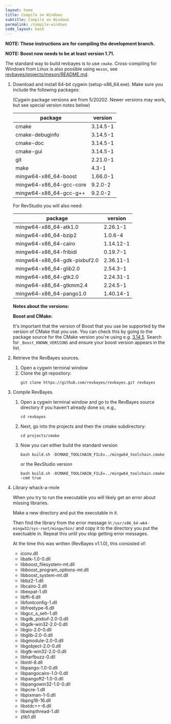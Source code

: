 ```yaml
---
layout: home
title: Compile on Windows
subtitle: Compile on Windows
permalink: /compile-windows
code_layout: bash
---
```


**NOTE: These instructions are for compiling the development branch.**

**NOTE: Boost now needs to be at least version 1.71.**

The standard way to build revbayes is to use `cmake`. Cross-compiling for Windows from Linux is also possible using `meson`, see [revbayes/projects/meson/README.md](https://github.com/revbayes/revbayes/blob/development/projects/meson/README.md).

1. Download and install 64-bit cygwin (setup-x86_64.exe). Make sure you include the following packages:

    (Cygwin package versions are from 5/20202. Newer versions may work, but see special version notes below)

    | package                 | version   | 
    |-------------------------|-----------| 
    | cmake                   | 3.14.5-1  | 
    | cmake-debuginfo         | 3.14.5-1  | 
    | cmake-doc               | 3.14.5-1  | 
    | cmake-gui               | 3.14.5-1  | 
    | git                     | 2.21.0-1  | 
    | make                    | 4.3-1     | 
    | mingw64-x86_64-boost    | 1.66.0-1  | 
    | mingw64-x86_64-gcc-core | 9.2.0-2   | 
    | mingw64-x86_64-gcc-g++  | 9.2.0-2   | 


    For RevStudio you will also need:

    | package                      | version   | 
    |------------------------------|-----------| 
    | mingw64-x86_64-atk1.0        | 2.26.1-1  | 
    | mingw64-x86_64-bzip2         | 1.0.6-4   | 
    | mingw64-x86_64-cairo         | 1.14.12-1 | 
    | mingw64-x86_64-fribidi       | 0.19.7-1  | 
    | mingw64-x86_64-gdk-pixbuf2.0 | 2.36.11-1 | 
    | mingw64-x86_64-glib2.0       | 2.54.3-1  | 
    | mingw64-x86_64-gtk2.0        | 2.24.31-1 | 
    | mingw64-x86_64-gtkmm2.4      | 2.24.5-1  | 
    | mingw64-x86_64-pango1.0      | 1.40.14-1 | 


    **Notes about the versions:**

    **Boost and CMake:**

    It's important that the version of Boost that you use be supported by the version of CMake that you use. You can check this by going to the package source for the CMake version you're using e.g. [3.14.5](https://github.com/Kitware/CMake/blob/v3.14.5/Modules/FindBoost.cmake). Search for `_Boost_KNOWN_VERSIONS` and ensure your boost version appears in the list.

2. Retrieve the RevBayes sources.

    1. Open a cygwin terminal window
    2. Clone the git repository:
        ```
        git clone https://github.com/revbayes/revbayes.git revbayes
        ```

3. Compile RevBayes.

    1. Open a cygwin terminal window and go to the RevBayes source directory if you haven't already done so, e.g., 
        ```
        cd revbayes
        ```
    2. Next, go into the projects and then the cmake subdirectory: 
        ```
        cd projects/cmake
        ```
    3. Now you can either build the standard version
        ```
        bash build.sh -DCMAKE_TOOLCHAIN_FILE=../mingw64_toolchain.cmake
        ```
        or the RevStudio version
        ```
        bash build.sh -DCMAKE_TOOLCHAIN_FILE=../mingw64_toolchain.cmake -cmd true
        ```

4. Library whack-a-mole

    When you try to run the executable you will likely get an error about missing libraries. 

    Make a new directory and put the executable in it. 

    Then find the library from the error message in `/usr/x86_64-w64-mingw32/sys-root/mingw/bin/` and copy it to the directory you put the exectuable in. Repeat this until you stop getting error messages. 

    At the time this was written (RevBayes v1.1.0), this consisted of:

    * iconv.dll
    * libatk-1.0-0.dll
    * libboost_filesystem-mt.dll
    * libboost_program_options-mt.dll
    * libboost_system-mt.dll
    * libbz2-1.dll
    * libcairo-2.dll
    * libexpat-1.dll
    * libffi-6.dll
    * libfontconfig-1.dll
    * libfreetype-6.dll
    * libgcc_s_seh-1.dll
    * libgdk_pixbuf-2.0-0.dll
    * libgdk-win32-2.0-0.dll
    * libgio-2.0-0.dll
    * libglib-2.0-0.dll
    * libgmodule-2.0-0.dll
    * libgobject-2.0-0.dll
    * libgtk-win32-2.0-0.dll
    * libharfbuzz-0.dll
    * libintl-8.dll
    * libpango-1.0-0.dll
    * libpangocairo-1.0-0.dll
    * libpangoft2-1.0-0.dll
    * libpangowin32-1.0-0.dll
    * libpcre-1.dll
    * libpixman-1-0.dll
    * libpng16-16.dll
    * libstdc++-6.dll
    * libwinpthread-1.dll
    * zlib1.dll
